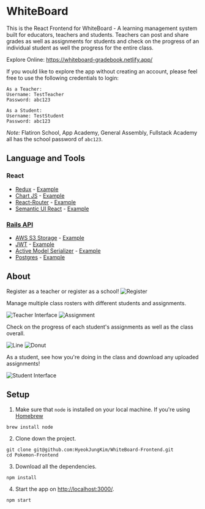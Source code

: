 # WhiteBoard 
This is the React Frontend for WhiteBoard - 
A learning management system built for educators, teachers and students. Teachers can post and share grades as well as assignments for students and check on the progress of an individual student as well the progress for the entire class.

Explore Online: <https://whiteboard-gradebook.netlify.app/>

If you would like to explore the app without creating an account, please feel free to use the following credentials to login:

```
As a Teacher:
Username: TestTeacher   
Password: abc123

As a Student:
Username: TestStudent
Password: abc123
```

*Note:* Flatiron School, App Academy, General Assembly, Fullstack Academy all has the school password of `abc123`. 

## Language and Tools

### React
- [Redux](https://redux.js.org/) - [Example](https://github.com/HyeokJungKim/WhiteBoard-Frontend/blob/master/src/Redux/Index.js#L5)
- [Chart JS](https://www.chartjs.org/) - [Example](https://github.com/HyeokJungKim/WhiteBoard-Frontend/blob/master/src/TeacherComponents/OneStudentInfo.js#L26)
- [React-Router](https://reactrouter.com/) - [Example](https://github.com/HyeokJungKim/WhiteBoard-Frontend/blob/master/src/App.js#L30)
- [Semantic UI React](https://react.semantic-ui.com/) - [Example](https://github.com/HyeokJungKim/WhiteBoard-Frontend/blob/master/src/Containers/HomeContainer.js#L2)

### [Rails API](https://github.com/HyeokJungKim/WhiteBoard-backend)
- [AWS S3 Storage](https://aws.amazon.com/s3/) - [Example](https://github.com/HyeokJungKim/WhiteBoard-Backend/blob/master/config/environments/production.rb#L4)
- [JWT](https://jwt.io/) - [Example](https://github.com/HyeokJungKim/WhiteBoard-Backend/blob/master/app/controllers/application_controller.rb#L11)
- [Active Model Serializer](https://github.com/rails-api/active_model_serializers) - [Example](https://github.com/HyeokJungKm/WhiteBoard-Backend/blob/master/app/serializers/teacher_serializer.rb) 
- [Postgres](https://www.postgresql.org/) - [Example](https://github.com/HyeokJungKim/WhiteBoard-Backend/blob/master/config/database.yml#L18)

## About

Register as a teacher or register as a school!
![Register](https://i.imgur.com/gfXH44u.png)

Manage multiple class rosters with different students and assignments.

![Teacher Interface](https://i.imgur.com/4wyii4k.png)
![Assignment](https://i.imgur.com/dK87GVU.png)

Check on the progress of each student's assignments as well as the class overall.

![Line](https://i.imgur.com/HYcW6PV.png)
![Donut](https://i.imgur.com/uhS4fm1.png)

As a student, see how you're doing in the class and download any uploaded assignments!

![Student Interface](https://i.imgur.com/5day8Qp.png)


## Setup
1. Make sure that `node` is installed on your local machine.
If you're using [Homebrew](https://brew.sh/)

```
brew install node
```

2. Clone down the project.

```
git clone git@github.com:HyeokJungKim/WhiteBoard-Frontend.git
cd Pokemon-Frontend
```

3. Download all the dependencies.
```
npm install
```

4. Start the app on <http://localhost:3000/>.
```
npm start
```

